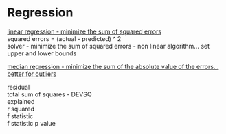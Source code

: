 # Regression

<ins>linear regression - minimize the sum of squared errors</ins><br>
squared errors = (actual - predicted) ^ 2<br>
solver - minimize the sum of squared errors - non linear algorithm... set upper and lower bounds<br>

<ins>median regression - minimize the sum of the absolute value of the errors... better for outliers</ins></br>

residual<br>
total sum of squares - DEVSQ<br>
explained<br>
r squared<br>
f statistic<br>
f statistic p value<br>





